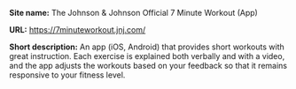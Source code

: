 **Site name:** The Johnson & Johnson Official 7 Minute Workout (App)

**URL:** https://7minuteworkout.jnj.com/

**Short description:** An app (iOS, Android) that provides short workouts with great instruction. Each exercise is explained both verbally and with a video, and the app adjusts the workouts based on your feedback so that it remains responsive to your fitness level.
